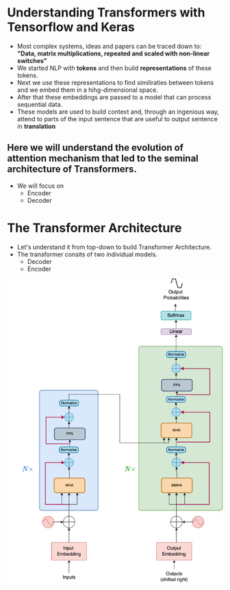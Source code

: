 # Understanding Transformers with Tensorflow and Keras
* Most complex systems, ideas and papers can be traced down to:</br>
<b>"Data, matrix multiplications, repeated and scaled with non-linear switches"</b>
* We started NLP with <b>tokens</b> and then build <b>representations</b> of these tokens.
* Next we use these representations to find similiraties between tokens and we embed them in a hihg-dimensional space.
* After that these embeddings are passed to a model that can process sequential data.
* These models are used to build context and, through an ingenious way, attend to parts of the input sentence that are useful to output sentence in <b>translation</b></br>
## Here we will understand the evolution of attention mechanism that led to the seminal architecture of Transformers.
* We will focus on
    - Encoder
    - Decoder

# The Transformer Architecture
* Let's understand it from top-down to build Transformer Architecture.
* The transformer consits of two individual models.
    - Decoder
    - Encoder
<img src="images/transformer_arch.png">

